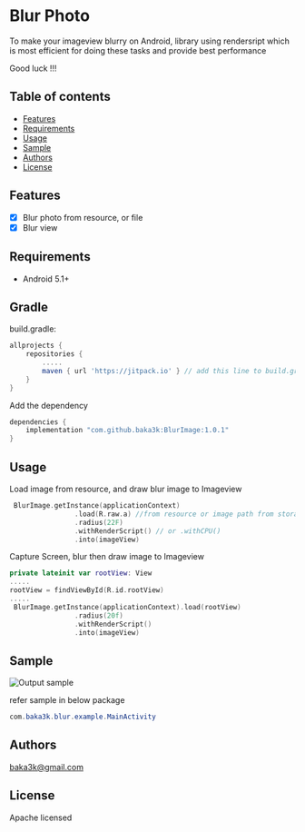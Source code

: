 # Blur Photo
To make your imageview blurry on Android,
library using rendersript which is most efficient for doing these tasks and provide best performance 

Good luck !!!

## Table of contents

- [Features](#features)
- [Requirements](#requirements)
- [Usage](#usage)
- [Sample](#sample)
- [Authors](#authors)
- [License](#license)

## Features

- [x] Blur photo from resource, or file
- [x] Blur view

## Requirements

- Android 5.1+

## Gradle
build.gradle:
```groovy
allprojects {
    repositories {
        .....
        maven { url 'https://jitpack.io' } // add this line to build.gradle
    }
}
```
Add the dependency
```groovy
dependencies {
    implementation "com.github.baka3k:BlurImage:1.0.1"
}
```
## Usage
Load image from resource, and draw blur image to Imageview
```Kotlin
 BlurImage.getInstance(applicationContext)
                .load(R.raw.a) //from resource or image path from storage
                .radius(22F)
                .withRenderScript() // or .withCPU()
                .into(imageView)
```

Capture Screen, blur then draw image to Imageview
```Kotlin
private lateinit var rootView: View
.....
rootView = findViewById(R.id.rootView)
.....
 BlurImage.getInstance(applicationContext).load(rootView)
                .radius(20f)
                .withRenderScript()
                .into(imageView)
```

## Sample

![Output sample](https://github.com/baka3k/BlurImage/blob/main/sample.gif)

refer sample in below package
```Java
com.baka3k.blur.example.MainActivity

```
## Authors

baka3k@gmail.com

## License
Apache licensed
